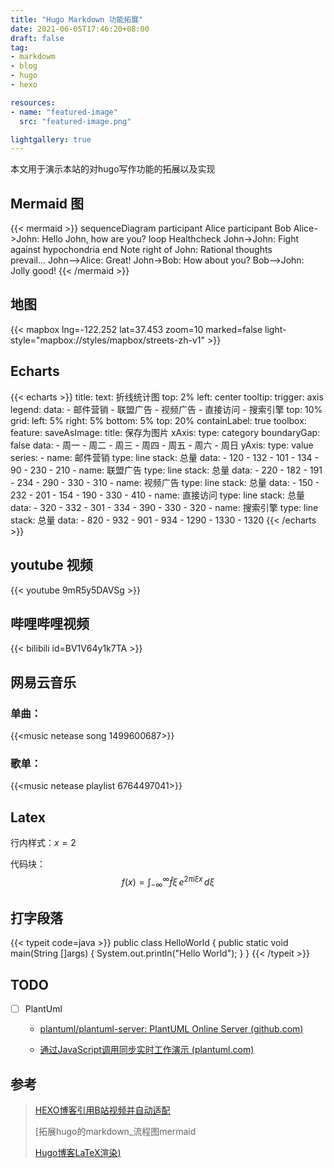 ```yaml
---
title: "Hugo Markdown 功能拓展"
date: 2021-06-05T17:46:20+08:00
draft: false
tag:
- markdowm
- blog
- hugo
- hexo

resources:
- name: "featured-image"
  src: "featured-image.png"

lightgallery: true
---
```

本文用于演示本站的对hugo写作功能的拓展以及实现



## Mermaid 图

{{< mermaid >}}
sequenceDiagram
    participant Alice
    participant Bob
    Alice->John: Hello John, how are you?
    loop Healthcheck
        John->John: Fight against hypochondria
    end
    Note right of John: Rational thoughts <br/>prevail...
    John-->Alice: Great!
    John->Bob: How about you?
    Bob-->John: Jolly good!
{{< /mermaid >}}



## 地图


{{< mapbox lng=-122.252 lat=37.453 zoom=10 marked=false light-style="mapbox://styles/mapbox/streets-zh-v1" >}}


## Echarts 
{{< echarts >}}
title:
    text: 折线统计图
    top: 2%
    left: center
tooltip:
    trigger: axis
legend:
    data:
        - 邮件营销
                - 联盟广告
                - 视频广告
                        - 直接访问
                        - 搜索引擎
                top: 10%
            grid:
                left: 5%
                right: 5%
                bottom: 5%
                top: 20%
                containLabel: true
            toolbox:
                feature:
                                saveAsImage:
                        title: 保存为图片
            xAxis:
                type: category
                boundaryGap: false
                data:
                                - 周一
                                        - 周二
                                        - 周三
                                                - 周四
                                                - 周五
                                                        - 周六
                                                        - 周日
                                    yAxis:
                                type: value
                                    series:
                                - name: 邮件营销
                                                type: line
                                                stack: 总量
                                                data:
          - 120
          - 132
          - 101
          - 134
          - 90
          - 230
          - 210
        - name: 联盟广告
            type: line
            stack: 总量
            data:
          - 220
          - 182
          - 191
          - 234
          - 290
          - 330
          - 310
        - name: 视频广告
            type: line
            stack: 总量
            data:
          - 150
          - 232
          - 201
          - 154
          - 190
          - 330
          - 410
        - name: 直接访问
            type: line
            stack: 总量
            data:
          - 320
          - 332
          - 301
          - 334
          - 390
          - 330
          - 320
        - name: 搜索引擎
            type: line
            stack: 总量
            data:
          - 820
          - 932
          - 901
          - 934
          - 1290
          - 1330
          - 1320
{{< /echarts >}}

## youtube 视频

{{< youtube 9mR5y5DAVSg >}}


## 哔哩哔哩视频

{{< bilibili id=BV1V64y1k7TA >}}

## 网易云音乐

### 单曲：

{{<music netease song 1499600687>}}



### 歌单：

{{<music netease playlist 6764497041>}}


## Latex


行内样式：$x=2$

代码块：
$$
f(x)=\int_{-\infty}^\infty\widehat f\xi\,e^{2\pi i\xi x}\,d\xi
$$

## 打字段落

{{< typeit code=java >}}
public class HelloWorld {
    public static void main(String []args) {
        System.out.println("Hello World");
    }
}
{{< /typeit >}}



## TODO

- [ ] PlantUml

	- [plantuml/plantuml-server: PlantUML Online Server (github.com)](https://github.com/plantuml/plantuml-server)

	- [通过JavaScript调用同步实时工作演示 (plantuml.com)](https://plantuml.com/zh/demo-javascript-synchronous)


## 参考

>[HEXO博客引用B站视频并自动适配](https://hongcyu.cn/posts/hexo-bilibili.html)
>
>[拓展hugo的markdown_流程图mermaid
>
>[Hugo博客LaTeX渲染)](https://yyqx.online/posts/hugo博客latex渲染/)
